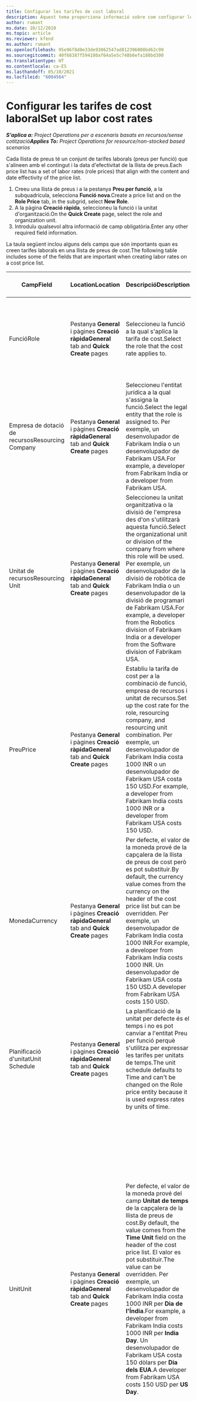 ```yaml
---
title: Configurar les tarifes de cost laboral
description: Aquest tema proporciona informació sobre com configurar les tarifes per al cost laboral al Project Operations
author: rumant
ms.date: 10/12/2020
ms.topic: article
ms.reviewer: kfend
ms.author: rumant
ms.openlocfilehash: 95e96f8d8e33de93862547ad812396008bd62c99
ms.sourcegitcommit: 40f68387f594180af64a5e5c748b6efa188bd300
ms.translationtype: HT
ms.contentlocale: ca-ES
ms.lasthandoff: 05/10/2021
ms.locfileid: "6004564"
---
```

# <a name="set-up-labor-cost-rates"></a><span data-ttu-id="cea4c-103">Configurar les tarifes de cost laboral</span><span class="sxs-lookup"><span data-stu-id="cea4c-103">Set up labor cost rates</span></span>

<span data-ttu-id="cea4c-104">_**S'aplica a:** Project Operations per a escenaris basats en recursos/sense cotització_</span><span class="sxs-lookup"><span data-stu-id="cea4c-104">_**Applies To:** Project Operations for resource/non-stocked based scenarios_</span></span>


<span data-ttu-id="cea4c-105">Cada llista de preus té un conjunt de tarifes laborals (preus per funció) que s'alineen amb el contingut i la data d'efectivitat de la llista de preus.</span><span class="sxs-lookup"><span data-stu-id="cea4c-105">Each price list has a set of labor rates (role prices) that align with the content and date effectivity of the price list.</span></span>

1. <span data-ttu-id="cea4c-106">Creeu una llista de preus i a la pestanya **Preu per funció**, a la subquadrícula, selecciona **Funció nova**.</span><span class="sxs-lookup"><span data-stu-id="cea4c-106">Create a price list and on the **Role Price** tab, in the subgrid, select **New Role**.</span></span>
2. <span data-ttu-id="cea4c-107">A la pàgina **Creació ràpida**, seleccioneu la funció i la unitat d'organització.</span><span class="sxs-lookup"><span data-stu-id="cea4c-107">On the **Quick Create** page, select the role and organization unit.</span></span>
3. <span data-ttu-id="cea4c-108">Introduïu qualsevol altra informació de camp obligatòria.</span><span class="sxs-lookup"><span data-stu-id="cea4c-108">Enter any other required field information.</span></span>

<span data-ttu-id="cea4c-109">La taula següent inclou alguns dels camps que són importants quan es creen tarifes laborals en una llista de preus de cost.</span><span class="sxs-lookup"><span data-stu-id="cea4c-109">The following table includes some of the fields that are important when creating labor rates on a cost price list.</span></span>

| <span data-ttu-id="cea4c-110">Camp</span><span class="sxs-lookup"><span data-stu-id="cea4c-110">Field</span></span> | <span data-ttu-id="cea4c-111">Location</span><span class="sxs-lookup"><span data-stu-id="cea4c-111">Location</span></span> | <span data-ttu-id="cea4c-112">Descripció</span><span class="sxs-lookup"><span data-stu-id="cea4c-112">Description</span></span> | <span data-ttu-id="cea4c-113">Impacte descendent</span><span class="sxs-lookup"><span data-stu-id="cea4c-113">Downstream impact</span></span> |
| --- | --- | --- | --- |
| <span data-ttu-id="cea4c-114">Funció</span><span class="sxs-lookup"><span data-stu-id="cea4c-114">Role</span></span> | <span data-ttu-id="cea4c-115">Pestanya **General** i pàgines **Creació ràpida**</span><span class="sxs-lookup"><span data-stu-id="cea4c-115">**General** tab and **Quick Create** pages</span></span> | <span data-ttu-id="cea4c-116">Seleccioneu la funció a la qual s'aplica la tarifa de cost.</span><span class="sxs-lookup"><span data-stu-id="cea4c-116">Select the role that the cost rate applies to.</span></span> | <span data-ttu-id="cea4c-117">La funció de l'estimació o el valor real d'entrada es farà coincidir amb aquesta línia per obtenir el cost per defecte de la funció.</span><span class="sxs-lookup"><span data-stu-id="cea4c-117">The role on the incoming estimate or actual will be matched against this line to default the cost of the role.</span></span> |
| <span data-ttu-id="cea4c-118">Empresa de dotació de recursos</span><span class="sxs-lookup"><span data-stu-id="cea4c-118">Resourcing Company</span></span> | <span data-ttu-id="cea4c-119">Pestanya **General** i pàgines **Creació ràpida**</span><span class="sxs-lookup"><span data-stu-id="cea4c-119">**General** tab and **Quick Create** pages</span></span> | <span data-ttu-id="cea4c-120">Seleccioneu l'entitat jurídica a la qual s'assigna la funció.</span><span class="sxs-lookup"><span data-stu-id="cea4c-120">Select the legal entity that the role is assigned to.</span></span> <span data-ttu-id="cea4c-121">Per exemple, un desenvolupador de Fabrikam India o un desenvolupador de Fabrikam USA.</span><span class="sxs-lookup"><span data-stu-id="cea4c-121">For example, a developer from Fabrikam India or a developer from Fabrikam USA.</span></span> | <span data-ttu-id="cea4c-122">L'empresa de recursos de l'estimació o el valor real d'entrada es farà coincidir amb aquesta línia per obtenir la tarifa de cost per defecte de la funció.</span><span class="sxs-lookup"><span data-stu-id="cea4c-122">The resourcing company on the incoming estimate or actual will be matched against this line to default the cost rate of the role.</span></span> |
| <span data-ttu-id="cea4c-123">Unitat de recursos</span><span class="sxs-lookup"><span data-stu-id="cea4c-123">Resourcing Unit</span></span> | <span data-ttu-id="cea4c-124">Pestanya **General** i pàgines **Creació ràpida**</span><span class="sxs-lookup"><span data-stu-id="cea4c-124">**General** tab and **Quick Create** pages</span></span> | <span data-ttu-id="cea4c-125">Seleccioneu la unitat organitzativa o la divisió de l'empresa des d'on s'utilitzarà aquesta funció.</span><span class="sxs-lookup"><span data-stu-id="cea4c-125">Select the organizational unit or division of the company from where this role will be used.</span></span> <span data-ttu-id="cea4c-126">Per exemple, un desenvolupador de la divisió de robòtica de Fabrikam India o un desenvolupador de la divisió de programari de Fabrikam USA.</span><span class="sxs-lookup"><span data-stu-id="cea4c-126">For example, a developer from the Robotics division of Fabrikam India or a developer from the Software division of Fabrikam USA.</span></span> | <span data-ttu-id="cea4c-127">L'unitat de recursos de l'estimació o el valor real d'entrada es farà coincidir amb aquesta línia per obtenir el cost per defecte de la funció.</span><span class="sxs-lookup"><span data-stu-id="cea4c-127">The resourcing unit on the incoming estimate or actual will be matched against this line to default the cost of the role.</span></span> |
| <span data-ttu-id="cea4c-128">Preu</span><span class="sxs-lookup"><span data-stu-id="cea4c-128">Price</span></span> | <span data-ttu-id="cea4c-129">Pestanya **General** i pàgines **Creació ràpida**</span><span class="sxs-lookup"><span data-stu-id="cea4c-129">**General** tab and **Quick Create** pages</span></span> | <span data-ttu-id="cea4c-130">Establiu la tarifa de cost per a la combinació de funció, empresa de recursos i unitat de recursos.</span><span class="sxs-lookup"><span data-stu-id="cea4c-130">Set up the cost rate for the role, resourcing company, and resourcing unit combination.</span></span> <span data-ttu-id="cea4c-131">Per exemple, un desenvolupador de Fabrikam India costa 1000 INR o un desenvolupador de Fabrikam USA costa 150 USD.</span><span class="sxs-lookup"><span data-stu-id="cea4c-131">For example, a developer from Fabrikam India costs 1000 INR or a developer from Fabrikam USA costs 150 USD.</span></span> | <span data-ttu-id="cea4c-132">El preu és la tarifa de cost per defecte del cost per unitat de la línia d'estimació o valor real d'entrada per a la classe de transacció **Temps**.</span><span class="sxs-lookup"><span data-stu-id="cea4c-132">The price is the cost rate that defaults on the per unit cost of the incoming estimate or actual line for the **Time** transaction class.</span></span> |
| <span data-ttu-id="cea4c-133">Moneda</span><span class="sxs-lookup"><span data-stu-id="cea4c-133">Currency</span></span> | <span data-ttu-id="cea4c-134">Pestanya **General** i pàgines **Creació ràpida**</span><span class="sxs-lookup"><span data-stu-id="cea4c-134">**General** tab and **Quick Create** pages</span></span> | <span data-ttu-id="cea4c-135">Per defecte, el valor de la moneda prové de la capçalera de la llista de preus de cost però es pot substituir.</span><span class="sxs-lookup"><span data-stu-id="cea4c-135">By default, the currency value comes from the currency on the header of the cost price list but can be overridden.</span></span> <span data-ttu-id="cea4c-136">Per exemple, un desenvolupador de Fabrikam India costa 1000 INR.</span><span class="sxs-lookup"><span data-stu-id="cea4c-136">For example, a developer from Fabrikam India costs 1000 INR.</span></span> <span data-ttu-id="cea4c-137">Un desenvolupador de Fabrikam USA costa 150 USD.</span><span class="sxs-lookup"><span data-stu-id="cea4c-137">A developer from Fabrikam USA costs 150 USD.</span></span> | <span data-ttu-id="cea4c-138">Aquesta moneda és per defecte el cost per unitat de la línia de cost de valor real d'entrada per a la classe de transacció **Temps**.</span><span class="sxs-lookup"><span data-stu-id="cea4c-138">This currency defaults on the per unit cost of the incoming actual cost line for the **Time** transaction class.</span></span> <span data-ttu-id="cea4c-139">En una estimació del projecte, el valor de moneda es converteix en la moneda del projecte i es mostra a la visualització per temps de l'estimació.</span><span class="sxs-lookup"><span data-stu-id="cea4c-139">On a project estimate, the currency value is converted to the project currency and shown on the Time-phased view of the estimate.</span></span> |
| <span data-ttu-id="cea4c-140">Planificació d'unitat</span><span class="sxs-lookup"><span data-stu-id="cea4c-140">Unit Schedule</span></span> | <span data-ttu-id="cea4c-141">Pestanya **General** i pàgines **Creació ràpida**</span><span class="sxs-lookup"><span data-stu-id="cea4c-141">**General** tab and **Quick Create** pages</span></span> | <span data-ttu-id="cea4c-142">La planificació de la unitat per defecte és el temps i no es pot canviar a l'entitat Preu per funció perquè s'utilitza per expressar les tarifes per unitats de temps.</span><span class="sxs-lookup"><span data-stu-id="cea4c-142">The unit schedule defaults to Time and can't be changed on the Role price entity because it is used express rates by units of time.</span></span> | <span data-ttu-id="cea4c-143">No hi ha cap impacte descendent.</span><span class="sxs-lookup"><span data-stu-id="cea4c-143">There is no downstream impact.</span></span> |
| <span data-ttu-id="cea4c-144">Unit</span><span class="sxs-lookup"><span data-stu-id="cea4c-144">Unit</span></span> | <span data-ttu-id="cea4c-145">Pestanya **General** i pàgines **Creació ràpida**</span><span class="sxs-lookup"><span data-stu-id="cea4c-145">**General** tab and **Quick Create** pages</span></span> | <span data-ttu-id="cea4c-146">Per defecte, el valor de la moneda prové del camp **Unitat de temps** de la capçalera de la llista de preus de cost.</span><span class="sxs-lookup"><span data-stu-id="cea4c-146">By default, the value comes from the **Time Unit** field on the header of the cost price list.</span></span> <span data-ttu-id="cea4c-147">El valor es pot substituir.</span><span class="sxs-lookup"><span data-stu-id="cea4c-147">The value can be overridden.</span></span> <span data-ttu-id="cea4c-148">Per exemple, un desenvolupador de Fabrikam India costa 1000 INR per **Dia de l'Índia**.</span><span class="sxs-lookup"><span data-stu-id="cea4c-148">For example, a developer from Fabrikam India costs 1000 INR per **India Day**.</span></span> <span data-ttu-id="cea4c-149">Un desenvolupador de Fabrikam USA costa 150 dòlars per **Dia dels EUA**.</span><span class="sxs-lookup"><span data-stu-id="cea4c-149">A developer from Fabrikam USA costs 150 USD per **US Day**.</span></span> | <span data-ttu-id="cea4c-150">El sistema utilitza el sistema d'unitats i conversió en unitats base per calcular un cost per unitat per calcular el preu per unitat per defecte en una línia d'estimació o valor real d'entrada.</span><span class="sxs-lookup"><span data-stu-id="cea4c-150">The system uses the system of units and conversion in base units to compute a per unit cost to calculate the default price per unit on an incoming estimate or actual line.</span></span> <span data-ttu-id="cea4c-151">Per exemple, una estimació és de 10 **Dies de l'Índia** de treball per a un desenvolupador de l'Índia, i la unitat, **Dia de l'Índia** es defineix com a 10 hores.</span><span class="sxs-lookup"><span data-stu-id="cea4c-151">For example, an estimate is for 10 **India Days** worth of work for a developer from India, and the unit, **India Day** is defined as 10 hours.</span></span> <span data-ttu-id="cea4c-152">Quan es calcula la línia d'estimació, l'aplicació calcula el cost unitari de l'estimació com a: 1000 INR/10 hores = 100 INR per hora que es converteix en USD i es mostra com a cost unitari a la pàgina **Estimacions del projecte**.</span><span class="sxs-lookup"><span data-stu-id="cea4c-152">When costing that estimate line, the application calculates the unit cost on the estimate as: 1000 INR/ 10 hours = 100 INR per hour which is converted into USD and shown as the unit cost on the **Project Estimates** page.</span></span> |

## <a name="transfer-pricing-and-costs-for-resources-outside-of-your-division-or-legal-entity"></a><span data-ttu-id="cea4c-153">Transferència de preus i costos per als recursos fora de la vostra divisió o entitat jurídica</span><span class="sxs-lookup"><span data-stu-id="cea4c-153">Transfer pricing and costs for resources outside of your division or legal entity</span></span>

<span data-ttu-id="cea4c-154">En empreses basades en projectes, és habitual utilitzar empleats de diferents entitats jurídiques o divisions en projectes.</span><span class="sxs-lookup"><span data-stu-id="cea4c-154">In project-based companies, it's common to use employees from different legal entities or divisions on projects.</span></span> <span data-ttu-id="cea4c-155">Un projecte pot ser executat per una entitat jurídica, però els empleats o consultors que treballen en el projecte poden provenir de la mateixa entitat jurídica o d'una altra, o pot haver-hi una combinació de tots dos.</span><span class="sxs-lookup"><span data-stu-id="cea4c-155">A project can be executed by one legal entity, but the employees or consultants that work on the project could come from the same legal entity or from a different one, or there may be a combination of both.</span></span> <span data-ttu-id="cea4c-156">Al Dynamics 365 Project Operations, l'entitat legal propietària de la realització del projecte és l'**Empresa propietària** i la divisió propietària del lliurament és la **Unitat de contractació**.</span><span class="sxs-lookup"><span data-stu-id="cea4c-156">In Dynamics 365 Project Operations, the legal entity that owns the delivery of the project is the **Owning Company** and the division that owns the delivery is the **Contracting Unit**.</span></span> <span data-ttu-id="cea4c-157">Altres entitats jurídiques que proporcionen recursos són **Empreses de recursos** i les divisions que proporcionen recursos són **Unitats de recursos**.</span><span class="sxs-lookup"><span data-stu-id="cea4c-157">Other legal entities that provide resources are the **Resourcing companies** and divisions that provide resources are the **Resourcing Units**.</span></span> <span data-ttu-id="cea4c-158">En la majoria dels països, les empreses estan obligades a garantir que l'entitat jurídica o la divisió de recursos cobra a l'empresa propietària i a la unitat contractant per l'ús dels recursos.</span><span class="sxs-lookup"><span data-stu-id="cea4c-158">In most countries, companies are required to ensure that the resourcing legal entity or division, charge the owning company and the contracting unit for the use of resources.</span></span>

<span data-ttu-id="cea4c-159">Per exemple, la corporació Fabrikam ha de garantir que Fabrikam India-robòtica tingui una targeta de tarifa de cost negociada amb Fabrikam US-robòtica o Fabrikam UK-robòtica.</span><span class="sxs-lookup"><span data-stu-id="cea4c-159">For example, the Fabrikam corporation must ensure that Fabrikam India-Robotics has a negotiated a cost rate card with Fabrikam US-Robotics or Fabrikam UK-Robotics.</span></span>

<span data-ttu-id="cea4c-160">Un desenvolupador de Fabrikam India-robòtica cobra 100 USD quan es presta a Fabrikam US-robòtica i 150 USD quan es presta a Fabrikam UK-robòtica.</span><span class="sxs-lookup"><span data-stu-id="cea4c-160">A developer from Fabrikam India-Robotic charges $100 when lent to Fabrikam US-Robotics and $150 when lent to Fabrikam U-Robotics.</span></span>

### <a name="set-up-costs-for-outside-resources"></a><span data-ttu-id="cea4c-161">Configurar els costos dels recursos externs</span><span class="sxs-lookup"><span data-stu-id="cea4c-161">Set up costs for outside resources</span></span>

1. <span data-ttu-id="cea4c-162">Creeu una llista de preus de cost anomenada *Tarifes de cost de Fabrikam US-robòtica* i establiu un interval de dates efectives.</span><span class="sxs-lookup"><span data-stu-id="cea4c-162">Create a cost price list called, *Fabrikam US-Robotics cost rates* and set a date effective range.</span></span>
2. <span data-ttu-id="cea4c-163">A la llista de preus de cost, configureu les tarifes utilitzant la informació de la taula següent.</span><span class="sxs-lookup"><span data-stu-id="cea4c-163">In the cost price list, set up rates using information from the following table.</span></span> 

| <span data-ttu-id="cea4c-164">Funció</span><span class="sxs-lookup"><span data-stu-id="cea4c-164">Role</span></span> | <span data-ttu-id="cea4c-165">Empresa de dotació de recursos</span><span class="sxs-lookup"><span data-stu-id="cea4c-165">Resourcing Company</span></span> | <span data-ttu-id="cea4c-166">Unitat de recursos</span><span class="sxs-lookup"><span data-stu-id="cea4c-166">Resourcing Unit</span></span> | <span data-ttu-id="cea4c-167">Taxa de cost</span><span class="sxs-lookup"><span data-stu-id="cea4c-167">Cost rate</span></span> |
| --- | --- | --- | --- |
| <span data-ttu-id="cea4c-168">Desenvolupador</span><span class="sxs-lookup"><span data-stu-id="cea4c-168">Developer</span></span> | <span data-ttu-id="cea4c-169">Fabrikam India</span><span class="sxs-lookup"><span data-stu-id="cea4c-169">Fabrikam India</span></span> | <span data-ttu-id="cea4c-170">Fabrikam India-robòtica</span><span class="sxs-lookup"><span data-stu-id="cea4c-170">Fabrikam India-Robotics</span></span> | <span data-ttu-id="cea4c-171">100</span><span class="sxs-lookup"><span data-stu-id="cea4c-171">$100</span></span> |
| <span data-ttu-id="cea4c-172">Desenvolupador</span><span class="sxs-lookup"><span data-stu-id="cea4c-172">Developer</span></span> | <span data-ttu-id="cea4c-173">Fabrikam Philippines</span><span class="sxs-lookup"><span data-stu-id="cea4c-173">Fabrikam Philippines</span></span> | <span data-ttu-id="cea4c-174">Fabrikam Philippines-robòtica</span><span class="sxs-lookup"><span data-stu-id="cea4c-174">Fabrikam Philippines-Robotics</span></span> | <span data-ttu-id="cea4c-175">90 USD</span><span class="sxs-lookup"><span data-stu-id="cea4c-175">$90</span></span> |
| <span data-ttu-id="cea4c-176">Desenvolupador</span><span class="sxs-lookup"><span data-stu-id="cea4c-176">Developer</span></span> | <span data-ttu-id="cea4c-177">Fabrikam US</span><span class="sxs-lookup"><span data-stu-id="cea4c-177">Fabrikam US</span></span> | <span data-ttu-id="cea4c-178">Fabrikam US-robòtica</span><span class="sxs-lookup"><span data-stu-id="cea4c-178">Fabrikam US-Robotics</span></span> | <span data-ttu-id="cea4c-179">150 USD</span><span class="sxs-lookup"><span data-stu-id="cea4c-179">$150</span></span> |

3. <span data-ttu-id="cea4c-180">Adjunteu aquesta llista de preus de cost a la unitat d'organització Fabrikam US-robòtica.</span><span class="sxs-lookup"><span data-stu-id="cea4c-180">Attach this cost price list to the Fabrikam US-Robotics organization unit.</span></span>

### <a name="set-up-transfer-pricing-for-a-resource-in-the-appropriate-currency"></a><span data-ttu-id="cea4c-181">Configurar el preu de transferència d'un recurs en la moneda apropiada</span><span class="sxs-lookup"><span data-stu-id="cea4c-181">Set up transfer pricing for a resource in the appropriate currency</span></span> 

<span data-ttu-id="cea4c-182">Al Project Operations, el preu dels recursos es pot establir en qualsevol moneda.</span><span class="sxs-lookup"><span data-stu-id="cea4c-182">In Project Operations, resource pricing can be set up in any currency.</span></span> <span data-ttu-id="cea4c-183">La moneda per defecte és la que hi ha a la capçalera de la llista de preus, però es pot canviar.</span><span class="sxs-lookup"><span data-stu-id="cea4c-183">The currency defaults to what is on the price list header, but can be changed.</span></span>

<span data-ttu-id="cea4c-184">Utilitzant l'exemple del preu de transferència establert, la informació podria canviar a:</span><span class="sxs-lookup"><span data-stu-id="cea4c-184">Using the example for transfer price set up, the information could be changed to:</span></span>

<span data-ttu-id="cea4c-185">La corporació Fabrikam ha de garantir que Fabrikam India-robòtica tingui una tarifa de cost negociada amb Fabrikam US-robòtica o Fabrikam UK-robòtica.</span><span class="sxs-lookup"><span data-stu-id="cea4c-185">Fabrikam corporation must ensure that Fabrikam India-Robotics has a negotiated a cost rate with Fabrikam US-Robotics or Fabrikam UK-Robotics.</span></span>

<span data-ttu-id="cea4c-186">Un desenvolupador de Fabrikam India-robòtica costa 5000 INR quan es presta a Fabrikam US-robòtica i 5500 INR quan es presta a Fabrikam UK-robòtica.</span><span class="sxs-lookup"><span data-stu-id="cea4c-186">A developer from Fabrikam India-Robotics costs 5000 INR when lent to Fabrikam US-Robotics and 5500 INR when lent to Fabrikam UK-Robotics.</span></span>

<span data-ttu-id="cea4c-187">En la llista de preus de cost per a Fabrikam US-robòtica, les tarifes de cost es poden expressar com:</span><span class="sxs-lookup"><span data-stu-id="cea4c-187">In the cost price list for Fabrikam US-Robotics, cost rates can be expressed as:</span></span>

| <span data-ttu-id="cea4c-188">Funció</span><span class="sxs-lookup"><span data-stu-id="cea4c-188">Role</span></span> | <span data-ttu-id="cea4c-189">Empresa de dotació de recursos</span><span class="sxs-lookup"><span data-stu-id="cea4c-189">Resourcing Company</span></span> | <span data-ttu-id="cea4c-190">Cost</span><span class="sxs-lookup"><span data-stu-id="cea4c-190">Cost</span></span> |
| --- | --- | --- |
| <span data-ttu-id="cea4c-191">Desenvolupador</span><span class="sxs-lookup"><span data-stu-id="cea4c-191">Developer</span></span> | <span data-ttu-id="cea4c-192">Fabrikam India</span><span class="sxs-lookup"><span data-stu-id="cea4c-192">Fabrikam India</span></span> | <span data-ttu-id="cea4c-193">5000 INR</span><span class="sxs-lookup"><span data-stu-id="cea4c-193">5000 INR</span></span> |
| <span data-ttu-id="cea4c-194">Desenvolupador</span><span class="sxs-lookup"><span data-stu-id="cea4c-194">Developer</span></span> | <span data-ttu-id="cea4c-195">Fabrikam US</span><span class="sxs-lookup"><span data-stu-id="cea4c-195">Fabrikam US</span></span> | <span data-ttu-id="cea4c-196">115 USD</span><span class="sxs-lookup"><span data-stu-id="cea4c-196">115 USD</span></span> |

<span data-ttu-id="cea4c-197">En la llista de preus de cost per a Fabrikam UK-robòtica, les tarifes de cost es poden expressar de la manera següent:</span><span class="sxs-lookup"><span data-stu-id="cea4c-197">In the cost price list for Fabrikam UK-Robotics, cost rates can be expressed below:</span></span>

| <span data-ttu-id="cea4c-198">Funció</span><span class="sxs-lookup"><span data-stu-id="cea4c-198">Role</span></span> | <span data-ttu-id="cea4c-199">Empresa de dotació de recursos</span><span class="sxs-lookup"><span data-stu-id="cea4c-199">Resourcing company</span></span> | <span data-ttu-id="cea4c-200">Cost</span><span class="sxs-lookup"><span data-stu-id="cea4c-200">Cost</span></span> |
| --- | --- | --- |
| <span data-ttu-id="cea4c-201">Desenvolupador</span><span class="sxs-lookup"><span data-stu-id="cea4c-201">Developer</span></span> | <span data-ttu-id="cea4c-202">Fabrikam India</span><span class="sxs-lookup"><span data-stu-id="cea4c-202">Fabrikam India</span></span> | <span data-ttu-id="cea4c-203">5500 INR</span><span class="sxs-lookup"><span data-stu-id="cea4c-203">5500 INR</span></span> |
| <span data-ttu-id="cea4c-204">Desenvolupador</span><span class="sxs-lookup"><span data-stu-id="cea4c-204">Developer</span></span> | <span data-ttu-id="cea4c-205">Fabrikam UK</span><span class="sxs-lookup"><span data-stu-id="cea4c-205">Fabrikam UK</span></span> | <span data-ttu-id="cea4c-206">115 GBP</span><span class="sxs-lookup"><span data-stu-id="cea4c-206">115 GBP</span></span> |

<span data-ttu-id="cea4c-207">La llista de preus de cost pot proporcionar les tarifes de treball en diverses monedes.</span><span class="sxs-lookup"><span data-stu-id="cea4c-207">The cost price list can provide labor rates in multiple currencies.</span></span> <span data-ttu-id="cea4c-208">Quan es generi una estimació de cost en el projecte, el Project Operations convertirà aquestes tarifes de cost en la moneda de projecte i les mostrarà a l'usuari.</span><span class="sxs-lookup"><span data-stu-id="cea4c-208">When generating a cost estimate on the project, Project Operations will convert these cost rates into the project currency and display it to the user.</span></span> <span data-ttu-id="cea4c-209">Quan s'aprova una entrada de temps i es crea un valor real de cost, el valor real de cost té el preu en la moneda d'aquesta línia de preu per funció coincident a la llista de preus de cost.</span><span class="sxs-lookup"><span data-stu-id="cea4c-209">When a time entry is approved and a cost actual is created, the cost actual is priced in the currency of that matching role price line on the cost price list.</span></span> <span data-ttu-id="cea4c-210">Els valors reals de cost per temps en un sol projecte es poden registrar en diverses monedes.</span><span class="sxs-lookup"><span data-stu-id="cea4c-210">Cost actuals for time on a single project can be recorded in multiple currencies.</span></span> <span data-ttu-id="cea4c-211">No obstant això, en consolidar o resumir els costos reals del treball a nivell de projecte, el Project Operations convertirà tots els imports de cost laboral en la moneda del projecte, que l'usuari pot veure.</span><span class="sxs-lookup"><span data-stu-id="cea4c-211">However, when rolling up or summarizing the actual labor costs at the project level, Project Operations will convert all labor cost amounts into the project currency, which the user can view.</span></span>


[!INCLUDE[footer-include](../includes/footer-banner.md)]